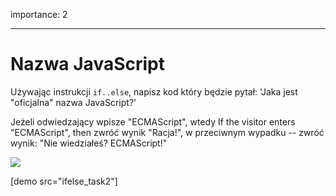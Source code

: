 importance: 2

---

# Nazwa JavaScript

Używając instrukcji `if..else`, napisz kod który będzie pytał: 'Jaka jest "oficjalna" nazwa JavaScript?'

Jeżeli odwiedzający wpisze "ECMAScript", wtedy 
If the visitor enters "ECMAScript", then zwróć wynik "Racja!", w przeciwnym wypadku -- zwróć wynik: "Nie wiedziałeś? ECMAScript!"

![](ifelse_task2.svg)

[demo src="ifelse_task2"]
